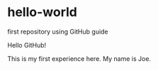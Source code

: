 # hello-world
first repository using GitHub guide

Hello GitHub!

This is my first experience here. My name is Joe.
